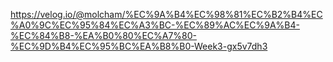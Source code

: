 https://velog.io/@molcham/%EC%9A%B4%EC%98%81%EC%B2%B4%EC%A0%9C%EC%95%84%EC%A3%BC-%EC%89%AC%EC%9A%B4-%EC%84%B8-%EA%B0%80%EC%A7%80-%EC%9D%B4%EC%95%BC%EA%B8%B0-Week3-gx5v7dh3

